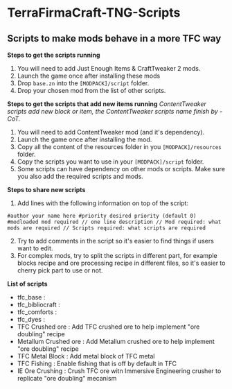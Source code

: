# TerraFirmaCraft-TNG-Scripts
## Scripts to make mods behave in a more TFC way ##
<b>Steps to get the scripts running</b>
1. You will need to add Just Enough Items & CraftTweaker 2 mods.
2. Launch the game once after installing these mods
3. Drop `base.zn` into the `[MODPACK]/script` folder.
4. Drop your chosen mod from the list of other scripts.

<b>Steps to get the scripts that add new items running</b>
<i>ContentTweaker scripts add new block or item, the ContentTweaker scripts name finish by -CoT.</i>
1. You will need to add ContentTweaker mod (and it's dependency).
2. Launch the game once after installing the mod.
3. Copy all the content of the resources folder in you `[MODPACK]/resources` folder.
4. Copy the scripts you want to use in your `[MODPACK]/script` folder.
5. Some scripts can have dependency on other mods or scripts. Make sure you also add the required scripts and mods.

<b>Steps to share new scripts</b>
1. Add lines with the following information on top of the script:

`#author your name here
#priority desired priority (default 0)
#modloaded mod required
// one line description
// Mod required: what mods are required
// Scripts required: what scripts are required`

2. Try to add comments in the script so it's easier to find things if users want to edit.
3. For complex mods, try to split the scripts in different part, for example blocks recipe and ore processing recipe in different files, so it's easier to cherry pick part to use or not.


<b>List of scripts</b>
- tfc_base :
- tfc_bibliocraft : 
- tfc_comforts : 
- tfc_dyes : 
- TFC Crushed ore : Add TFC crushed ore to help implement "ore doubling" recipe
- Metallum Crushed ore : Add Metallum crushed ore to help implement "ore doubling" recipe
- TFC Metal Block : Add metal block of TFC metal
- TFC Fishing : Enable fishing that is off by default in TFC
- IE Ore Crushing : Crush TFC ore witn Immersive Engineering crusher to replicate "ore doubling" mecanism
